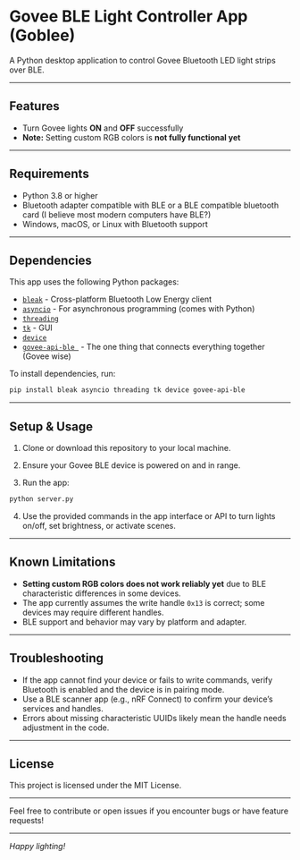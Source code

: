 # Govee BLE Light Controller App (Goblee)

A Python desktop application to control Govee Bluetooth LED light strips over BLE.

---

## Features

- Turn Govee lights **ON** and **OFF** successfully  
- **Note:** Setting custom RGB colors is **not fully functional yet**  

---

## Requirements

- Python 3.8 or higher  
- Bluetooth adapter compatible with BLE or a BLE compatible bluetooth card (I believe most modern computers have BLE?)
- Windows, macOS, or Linux with Bluetooth support  

---

## Dependencies

This app uses the following Python packages:  

- [`bleak`](https://pypi.org/project/bleak/) - Cross-platform Bluetooth Low Energy client  
- [`asyncio`](https://docs.python.org/3/library/asyncio.html) - For asynchronous programming (comes with Python)
- [`threading`](https://docs.python.org/3/library/threading.html)
- [`tk`](https://docs.python.org/3/library/tkinter.html) - GUI
- [`device`](https://pypi.org/project/device/)
- [`govee-api-ble `](https://github.com/softgrass/govee-api-ble) - The one thing that connects everything together (Govee wise)

To install dependencies, run:

```bash
pip install bleak asyncio threading tk device govee-api-ble
````

---

## Setup & Usage

1. Clone or download this repository to your local machine.

2. Ensure your Govee BLE device is powered on and in range.

3. Run the app:

```bash
python server.py
```

4. Use the provided commands in the app interface or API to turn lights on/off, set brightness, or activate scenes.

---

## Known Limitations

* **Setting custom RGB colors does not work reliably yet** due to BLE characteristic differences in some devices.
* The app currently assumes the write handle `0x13` is correct; some devices may require different handles.
* BLE support and behavior may vary by platform and adapter.

---

## Troubleshooting

* If the app cannot find your device or fails to write commands, verify Bluetooth is enabled and the device is in pairing mode.
* Use a BLE scanner app (e.g., nRF Connect) to confirm your device’s services and handles.
* Errors about missing characteristic UUIDs likely mean the handle needs adjustment in the code.
---

## License

This project is licensed under the MIT License.

---

Feel free to contribute or open issues if you encounter bugs or have feature requests!

---

*Happy lighting!*
